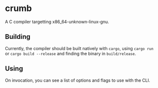 # crumb

A C compiler targetting x86_64-unknown-linux-gnu.

## Building

Currently, the compiler should be built natively with `cargo`,
using `cargo run` or
`cargo build --release` and finding the binary in `build/release`.

## Using

On invocation, you can see a list of options and flags to use with the CLI.

